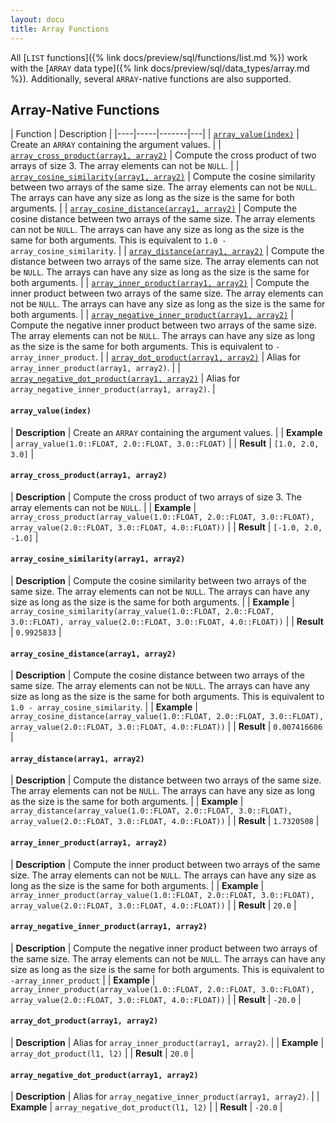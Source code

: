 ```yaml
---
layout: docu
title: Array Functions
---
```


<!-- markdownlint-disable MD001 -->

All [`LIST` functions]({% link docs/preview/sql/functions/list.md %}) work with the [`ARRAY` data type]({% link docs/preview/sql/data_types/array.md %}). Additionally, several `ARRAY`-native functions are also supported.

## Array-Native Functions

| Function | Description |
|----|-----|-------|---|
| [`array_value(index)`](#array_valueindex)                                                      | Create an `ARRAY` containing the argument values.                                                                                                                                                                                              |
| [`array_cross_product(array1, array2)`](#array_cross_productarray1-array2)                     | Compute the cross product of two arrays of size 3. The array elements can not be `NULL`.                                                                                                                                                       |
| [`array_cosine_similarity(array1, array2)`](#array_cosine_similarityarray1-array2)             | Compute the cosine similarity between two arrays of the same size. The array elements can not be `NULL`. The arrays can have any size as long as the size is the same for both arguments.                                                      |
| [`array_cosine_distance(array1, array2)`](#array_cosine_distancearray1-array2)                 | Compute the cosine distance between two arrays of the same size. The array elements can not be `NULL`. The arrays can have any size as long as the size is the same for both arguments. This is equivalent to `1.0 - array_cosine_similarity`. |
| [`array_distance(array1, array2)`](#array_distancearray1-array2)                               | Compute the distance between two arrays of the same size. The array elements can not be `NULL`. The arrays can have any size as long as the size is the same for both arguments.                                                               |
| [`array_inner_product(array1, array2)`](#array_inner_productarray1-array2)                     | Compute the inner product between two arrays of the same size. The array elements can not be `NULL`. The arrays can have any size as long as the size is the same for both arguments.                                                          |
| [`array_negative_inner_product(array1, array2)`](#array_negative_inner_productarray1-array2)   | Compute the negative inner product between two arrays of the same size. The array elements can not be `NULL`. The arrays can have any size as long as the size is the same for both arguments. This is equivalent to `-array_inner_product`.   |
| [`array_dot_product(array1, array2)`](#array_dot_productarray1-array2)                         | Alias for `array_inner_product(array1, array2)`.                                                                                                                                                                                               |
| [`array_negative_dot_product(array1, array2)`](#array_negative_dot_productarray1-array2)       | Alias for `array_negative_inner_product(array1, array2)`.                                                                                                                                                                                      |

#### `array_value(index)`

<div class="nostroke_table"></div>

| **Description** | Create an `ARRAY` containing the argument values. |
| **Example** | `array_value(1.0::FLOAT, 2.0::FLOAT, 3.0::FLOAT)` |
| **Result** | `[1.0, 2.0, 3.0]` |

#### `array_cross_product(array1, array2)`

<div class="nostroke_table"></div>

| **Description** | Compute the cross product of two arrays of size 3. The array elements can not be `NULL`. |
| **Example** | `array_cross_product(array_value(1.0::FLOAT, 2.0::FLOAT, 3.0::FLOAT), array_value(2.0::FLOAT, 3.0::FLOAT, 4.0::FLOAT))` |
| **Result** | `[-1.0, 2.0, -1.0]` |

#### `array_cosine_similarity(array1, array2)`

<div class="nostroke_table"></div>

| **Description** | Compute the cosine similarity between two arrays of the same size. The array elements can not be `NULL`. The arrays can have any size as long as the size is the same for both arguments. |
| **Example** | `array_cosine_similarity(array_value(1.0::FLOAT, 2.0::FLOAT, 3.0::FLOAT), array_value(2.0::FLOAT, 3.0::FLOAT, 4.0::FLOAT))` |
| **Result** | `0.9925833` |

#### `array_cosine_distance(array1, array2)`

<div class="nostroke_table"></div>

| **Description** | Compute the cosine distance between two arrays of the same size. The array elements can not be `NULL`. The arrays can have any size as long as the size is the same for both arguments. This is equivalent to `1.0 - array_cosine_similarity`. |
| **Example** | `array_cosine_distance(array_value(1.0::FLOAT, 2.0::FLOAT, 3.0::FLOAT), array_value(2.0::FLOAT, 3.0::FLOAT, 4.0::FLOAT))` |
| **Result** | `0.007416606` |

#### `array_distance(array1, array2)`

<div class="nostroke_table"></div>

| **Description** | Compute the distance between two arrays of the same size. The array elements can not be `NULL`. The arrays can have any size as long as the size is the same for both arguments. |
| **Example** | `array_distance(array_value(1.0::FLOAT, 2.0::FLOAT, 3.0::FLOAT), array_value(2.0::FLOAT, 3.0::FLOAT, 4.0::FLOAT))` |
| **Result** | `1.7320508` |

#### `array_inner_product(array1, array2)`

<div class="nostroke_table"></div>

| **Description** | Compute the inner product between two arrays of the same size. The array elements can not be `NULL`. The arrays can have any size as long as the size is the same for both arguments. |
| **Example** | `array_inner_product(array_value(1.0::FLOAT, 2.0::FLOAT, 3.0::FLOAT), array_value(2.0::FLOAT, 3.0::FLOAT, 4.0::FLOAT))` |
| **Result** | `20.0` |

#### `array_negative_inner_product(array1, array2)`

<div class="nostroke_table"></div>

| **Description** | Compute the negative inner product between two arrays of the same size. The array elements can not be `NULL`. The arrays can have any size as long as the size is the same for both arguments. This is equivalent to `-array_inner_product` |
| **Example** | `array_inner_product(array_value(1.0::FLOAT, 2.0::FLOAT, 3.0::FLOAT), array_value(2.0::FLOAT, 3.0::FLOAT, 4.0::FLOAT))` |
| **Result** | `-20.0` |

#### `array_dot_product(array1, array2)`

<div class="nostroke_table"></div>

| **Description** | Alias for `array_inner_product(array1, array2)`. |
| **Example** | `array_dot_product(l1, l2)` |
| **Result** | `20.0` |

#### `array_negative_dot_product(array1, array2)`

<div class="nostroke_table"></div>

| **Description** | Alias for `array_negative_inner_product(array1, array2)`. |
| **Example** | `array_negative_dot_product(l1, l2)` |
| **Result** | `-20.0` |
